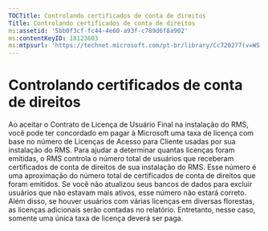```yaml
---
TOCTitle: Controlando certificados de conta de direitos
Title: Controlando certificados de conta de direitos
ms:assetid: '5bb0f3cf-fc44-4e60-a93f-c789d6f8a902'
ms:contentKeyID: 18123603
ms:mtpsurl: 'https://technet.microsoft.com/pt-br/library/Cc720277(v=WS.10)'
---
```


Controlando certificados de conta de direitos
=============================================

Ao aceitar o Contrato de Licença de Usuário Final na instalação do RMS, você pode ter concordado em pagar à Microsoft uma taxa de licença com base no número de Licenças de Acesso para Cliente usadas por sua instalação do RMS. Para ajudar a determinar quantas licenças foram emitidas, o RMS controla o número total de usuários que receberam certificados de conta de direitos de sua instalação do RMS. Esse número é uma aproximação do número total de certificados de conta de direitos que foram emitidos. Se você não atualizou seus bancos de dados para excluir usuários que não estavam mais ativos, esse número não estará correto. Além disso, se houver usuários com várias licenças em diversas florestas, as licenças adicionais serão contadas no relatório. Entretanto, nesse caso, somente uma única taxa de licença deverá ser paga.
